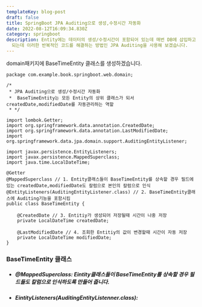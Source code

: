 ```yaml
---
templateKey: blog-post
draft: false
title: SpringBoot JPA Auditing으로 생성,수정시간 자동화
date: 2022-08-12T16:09:34.830Z
category: springboot
description: Entity에는 데이터의 생성/수정시간이 포함되어 있는데 매번 DB에 삽입하고 갱신 하기전 등록/수정하는 코드가 들어가게
  되는데 이러한 반복적인 코드를 해결하는 방법인 JPA Auditing을 사용해 보겠습니다.
---
```

domain패키지에 BaseTimeEntity 클래스를 생성하겠습니다.

```
package com.example.book.springboot.web.domain;

/*
 * JPA Auditing으로 생성/수정시간 자동화
 *  BaseTimeEntity는 모든 Entity의 상위 클래스가 되서 createdDate,modifiedDate를 자동관리하는 역할
 * */

import lombok.Getter;
import org.springframework.data.annotation.CreatedDate;
import org.springframework.data.annotation.LastModifiedDate;
import org.springframework.data.jpa.domain.support.AuditingEntityListener;

import javax.persistence.EntityListeners;
import javax.persistence.MappedSuperclass;
import java.time.LocalDateTime;

@Getter
@MappedSuperclass // 1. Entity클래스들이 BaseTimeEntity를 상속할 경우 필드에 있는 createdDate,modifiedDate도 칼럼으로 본인의 칼럼으로 인식
@EntityListeners(AuditingEntityListener.class) // 2. BaseTimeEntity클래스에 Auditing기능을 포함시킴
public class BaseTimeEntity {

    @CreatedDate // 3. Entitiy가 생성되어 저장될때 시간이 나중 저장
    private LocalDateTime createdDate; 

    @LastModifiedDate // 4. 조회한 Entitiy의 값이 변경할때 시간이 자동 저장
    private LocalDateTime modifiedDate;
}
```

### BaseTimeEntity 클래스

* ##### @MappedSuperclass: Eintity클래스들이 BaseTimeEntity를 상속할 경우 필드들도 칼럼으로 인식하도록 만들어 줍니다.
* ##### EintityListeners(AuditingEntityListenner.class):